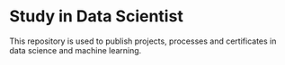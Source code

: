 # Study in Data Scientist
This repository is used to publish projects, processes and certificates in data science and machine learning.